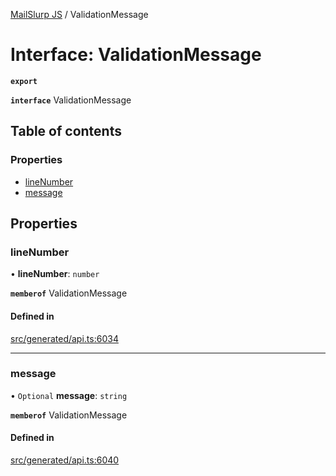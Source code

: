 [MailSlurp JS](../README.md) / ValidationMessage

# Interface: ValidationMessage

**`export`**

**`interface`** ValidationMessage

## Table of contents

### Properties

- [lineNumber](ValidationMessage.md#linenumber)
- [message](ValidationMessage.md#message)

## Properties

### lineNumber

• **lineNumber**: `number`

**`memberof`** ValidationMessage

#### Defined in

[src/generated/api.ts:6034](https://github.com/mailslurp/mailslurp-client/blob/1460b4d/src/generated/api.ts#L6034)

___

### message

• `Optional` **message**: `string`

**`memberof`** ValidationMessage

#### Defined in

[src/generated/api.ts:6040](https://github.com/mailslurp/mailslurp-client/blob/1460b4d/src/generated/api.ts#L6040)
